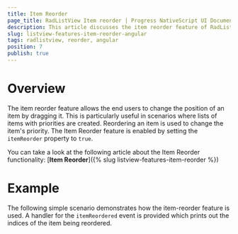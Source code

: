 ```yaml
---
title: Item Reorder
page_title: RadListView Item reorder | Progress NativeScript UI Documentation
description: This article discusses the item reorder feature of RadListView and it is used with Angular.
slug: listview-features-item-reorder-angular
tags: radlistview, reorder, angular
position: 7
publish: true
---
```


# Overview
The item reorder feature allows the end users to change the position of an item by dragging it. This is particularly useful in scenarios where lists of items with priorities are created. Reordering an item is used to change the item's priority. The Item Reorder feature is enabled by setting the `itemReorder` property to `true`.

You can take a look at the following article about the Item Reorder functionality: [**Item Reorder**]({% slug listview-features-item-reorder %})

# Example
The following simple scenario demonstrates how the item-reorder feature is used. A handler for the `itemReordered` event is provided which prints out the indices of the item being reordered.

<snippet id='angular-listview-reorder'/>

<snippet id='angular-listview-reorder-component'/>
